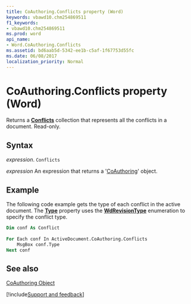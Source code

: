 ```yaml
---
title: CoAuthoring.Conflicts property (Word)
keywords: vbawd10.chm254869511
f1_keywords:
- vbawd10.chm254869511
ms.prod: word
api_name:
- Word.CoAuthoring.Conflicts
ms.assetid: bd6aab5d-5342-ee1b-c5af-1f67753d55fc
ms.date: 06/08/2017
localization_priority: Normal
---
```



# CoAuthoring.Conflicts property (Word)

Returns a  **[Conflicts](Word.Conflicts.md)** collection that represents all the conflicts in a document. Read-only.


## Syntax

_expression_. `Conflicts`

 _expression_ An expression that returns a '[CoAuthoring](Word.CoAuthoring.md)' object.


## Example

The following code example gets the type of each conflict in the active document. The  **[Type](Word.Conflict.Type.md)** property uses the **[WdRevisionType](Word.WdRevisionType.md)** enumeration to specify the conflict type.


```vb
Dim conf As Conflict 
 
For Each conf In ActiveDocument.CoAuthoring.Conflicts 
    MsgBox conf.Type 
Next conf 

```


## See also


[CoAuthoring Object](Word.CoAuthoring.md)

[!include[Support and feedback](~/includes/feedback-boilerplate.md)]